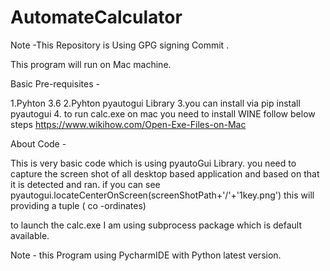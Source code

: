 # AutomateCalculator


Note -This Repository is Using GPG signing Commit .

This program will run on Mac machine.

Basic Pre-requisites -

1.Pyhton 3.6
2.Pyhton pyautogui Library
3.you can install via pip install pyautogui
4. to run calc.exe on mac you need to install WINE follow below steps
https://www.wikihow.com/Open-Exe-Files-on-Mac


About Code -

This is very basic code which is using pyautoGui Library.
you need to capture the screen shot of all desktop based application and based on that it is detected and ran.
if you can see 
pyautogui.locateCenterOnScreen(screenShotPath+'/'+'1key.png') 
this will providing a tuple ( co -ordinates)

to launch the calc.exe
I am using subprocess package which is default available.


Note - this Program using PycharmIDE with Python latest version.
